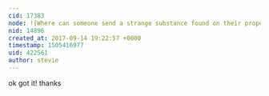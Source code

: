 ```yaml
---
cid: 17383
node: ![Where can someone send a strange substance found on their property for analysis?](../notes/bbutler/09-14-2017/where-can-someone-send-a-strange-substance-found-on-their-property-for-analysis)
nid: 14896
created_at: 2017-09-14 19:22:57 +0000
timestamp: 1505416977
uid: 422561
author: stevie
---
```


ok got it! thanks